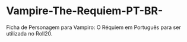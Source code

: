Vampire-The-Requiem-PT-BR-
==========================

Ficha de Personagem para Vampiro: O Réquiem em Português para ser utilizada no Roll20.
